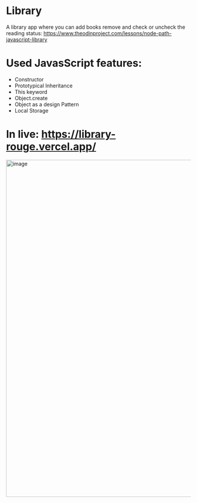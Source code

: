 # Library
A library app where you can add books remove and check or uncheck the reading status: https://www.theodinproject.com/lessons/node-path-javascript-library

# Used JavasScript features:
- Constructor
- Prototypical Inheritance
- This keyword
- Object.create
- Object as a design Pattern
- Local Storage

# In live: https://library-rouge.vercel.app/
<img width="920" alt="image" src="https://github.com/kappelanderson/library/assets/96890436/b33b512d-0825-4bf5-b04d-668d8917db5b">

